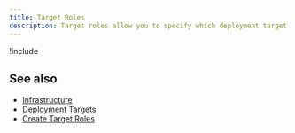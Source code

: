 ```yaml
---
title: Target Roles
description: Target roles allow you to specify which deployment target (or targets) specific steps in your deployment process should target.
---
```

!include <target-roles>

## See also

- [Infrastructure](/docs/infrastructure/index.md)
- [Deployment Targets](/docs/infrastructure/deployment-targets.md)
- [Create Target Roles](/docs/infrastructure/deployment-targets.md#create-target-roles)
